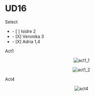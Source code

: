 # UD16
Select
<ul>
  <li>    - [ ] Isidre 2   </li>
   <li>   - [X] Veronika 3  </li>
  <li>    - [X] Adria 1,4 </li> 
</ul>


Act1
<div align= "center">
  
![act1_1](https://user-images.githubusercontent.com/9555509/166104945-52743242-8dea-4d73-895f-57dee6943504.png)

![act1_2](https://user-images.githubusercontent.com/9555509/166104948-a4823f18-b408-4a17-8074-a441acdb7824.png)
</div>

Act4
  <div align= "center">
    
  ![act4](https://user-images.githubusercontent.com/9555509/166104975-94e5abc1-aa01-4dc4-801c-afd728e44fed.png)
  
  </div>

